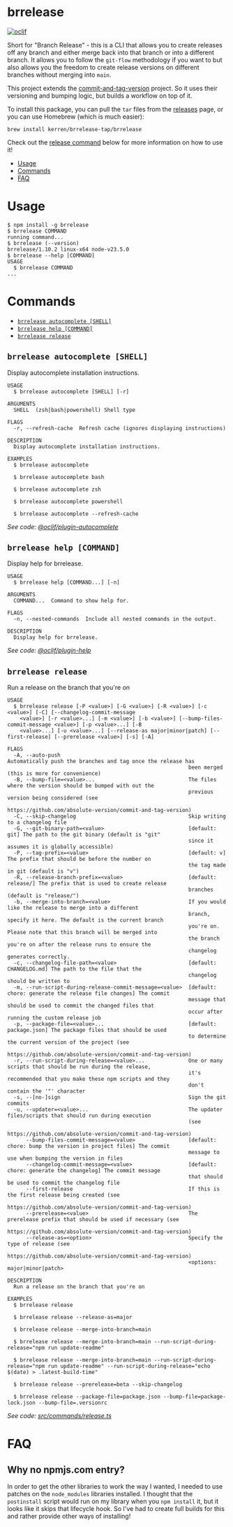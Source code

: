 brrelease
=================

[![oclif](https://img.shields.io/badge/cli-oclif-brightgreen.svg)](https://oclif.io)

Short for "Branch Release" - this is a CLI that allows you to create releases 
off any branch and either merge back into that branch or into a different 
branch. It allows you to follow the `git-flow` methodology if you want to but 
also allows you the freedom to create release versions on different branches 
without merging into `main`.

This project extends the [commit-and-tag-version](https://github.com/absolute-version/commit-and-tag-version)
project. So it uses their versioning and bumping logic, but builds a workflow
on top of it.

To install this package, you can pull the `tar` files from the 
[releases](https://github.com/kerren/brrelease/releases) page, or you can use
Homebrew (which is much easier):
```shell
brew install kerren/brrelease-tap/brrelease
```

Check out the [release command](#brrelease-release) below for more information 
on how to use it!


<!-- toc -->
* [Usage](#usage)
* [Commands](#commands)
* [FAQ](#faq)
<!-- tocstop -->
# Usage
<!-- usage -->
```sh-session
$ npm install -g brrelease
$ brrelease COMMAND
running command...
$ brrelease (--version)
brrelease/1.10.2 linux-x64 node-v23.5.0
$ brrelease --help [COMMAND]
USAGE
  $ brrelease COMMAND
...
```
<!-- usagestop -->
# Commands
<!-- commands -->
* [`brrelease autocomplete [SHELL]`](#brrelease-autocomplete-shell)
* [`brrelease help [COMMAND]`](#brrelease-help-command)
* [`brrelease release`](#brrelease-release)

## `brrelease autocomplete [SHELL]`

Display autocomplete installation instructions.

```
USAGE
  $ brrelease autocomplete [SHELL] [-r]

ARGUMENTS
  SHELL  (zsh|bash|powershell) Shell type

FLAGS
  -r, --refresh-cache  Refresh cache (ignores displaying instructions)

DESCRIPTION
  Display autocomplete installation instructions.

EXAMPLES
  $ brrelease autocomplete

  $ brrelease autocomplete bash

  $ brrelease autocomplete zsh

  $ brrelease autocomplete powershell

  $ brrelease autocomplete --refresh-cache
```

_See code: [@oclif/plugin-autocomplete](https://github.com/oclif/plugin-autocomplete/blob/v3.2.15/src/commands/autocomplete/index.ts)_

## `brrelease help [COMMAND]`

Display help for brrelease.

```
USAGE
  $ brrelease help [COMMAND...] [-n]

ARGUMENTS
  COMMAND...  Command to show help for.

FLAGS
  -n, --nested-commands  Include all nested commands in the output.

DESCRIPTION
  Display help for brrelease.
```

_See code: [@oclif/plugin-help](https://github.com/oclif/plugin-help/blob/v6.2.20/src/commands/help.ts)_

## `brrelease release`

Run a release on the branch that you're on

```
USAGE
  $ brrelease release [-P <value>] [-G <value>] [-R <value>] [-c <value>] [-C] [--changelog-commit-message
    <value>] [-r <value>...] [-m <value>] [-b <value>] [--bump-files-commit-message <value>] [-p <value>...] [-B
    <value>...] [-u <value>...] [--release-as major|minor|patch] [--first-release] [--prerelease <value>] [-s] [-A]

FLAGS
  -A, --auto-push                                         Automatically push the branches and tag once the release has
                                                          been merged (this is more for convenience)
  -B, --bump-file=<value>...                              The files where the version should be bumped with out the
                                                          previous version being considered (see
                                                          https://github.com/absolute-version/commit-and-tag-version)
  -C, --skip-changelog                                    Skip writing to a changelog file
  -G, --git-binary-path=<value>                           [default: git] The path to the git binary (default is "git"
                                                          since it assumes it is globally accessible)
  -P, --tag-prefix=<value>                                [default: v] The prefix that should be before the number on
                                                          the tag made in git (default is "v")
  -R, --release-branch-prefix=<value>                     [default: release/] The prefix that is used to create release
                                                          branches (default is "release/")
  -b, --merge-into-branch=<value>                         If you would like the release to merge into a different
                                                          branch, specify it here. The default is the current branch
                                                          you're on. Please note that this branch will be merged into
                                                          the branch you're on after the release runs to ensure the
                                                          changelog generates correctly.
  -c, --changelog-file-path=<value>                       [default: CHANGELOG.md] The path to the file that the
                                                          changelog should be written to
  -m, --run-script-during-release-commit-message=<value>  [default: chore: generate the release file changes] The commit
                                                          message that should be used to commit the changed files that
                                                          occur after running the custom release job
  -p, --package-file=<value>...                           [default: package.json] The package files that should be used
                                                          to determine the current version of the project (see
                                                          https://github.com/absolute-version/commit-and-tag-version)
  -r, --run-script-during-release=<value>...              One or many scripts that should be run during the release,
                                                          it's recommended that you make these npm scripts and they
                                                          don't contain the '"' character
  -s, --[no-]sign                                         Sign the git commits
  -u, --updater=<value>...                                The updater files/scripts that should run during execution
                                                          (see
                                                          https://github.com/absolute-version/commit-and-tag-version)
      --bump-files-commit-message=<value>                 [default: chore: bump the version in project files] The commit
                                                          message to use when bumping the version in files
      --changelog-commit-message=<value>                  [default: chore: generate the changelog] The commit message
                                                          that should be used to commit the changelog file
      --first-release                                     If this is the first release being created (see
                                                          https://github.com/absolute-version/commit-and-tag-version)
      --prerelease=<value>                                The prerelease prefix that should be used if necessary (see
                                                          https://github.com/absolute-version/commit-and-tag-version)
      --release-as=<option>                               Specify the type of release (see
                                                          https://github.com/absolute-version/commit-and-tag-version)
                                                          <options: major|minor|patch>

DESCRIPTION
  Run a release on the branch that you're on

EXAMPLES
  $ brrelease release

  $ brrelease release --release-as=major

  $ brrelease release --merge-into-branch=main

  $ brrelease release --merge-into-branch=main --run-script-during-release="npm run update-readme"

  $ brrelease release --merge-into-branch=main --run-script-during-release="npm run update-readme" --run-script-during-release="echo $(date) > .latest-build-time"

  $ brrelease release --prerelease=beta --skip-changelog

  $ brrelease release --package-file=package.json --bump-file=package-lock.json --bump-file=.versionrc
```

_See code: [src/commands/release.ts](https://github.com/kerren/brrelease/blob/v1.10.2/src/commands/release.ts)_
<!-- commandsstop -->


# FAQ

## Why no npmjs.com entry?

In order to get the other libraries to work the way I wanted, I needed to use 
patches on the `node_modules` libraries installed. I thought that the 
`postinstall` script would run on my library when you `npm install` it, but it
looks like it skips that lifecycle hook. So I've had to create full builds for
this and rather provide other ways of installing!
